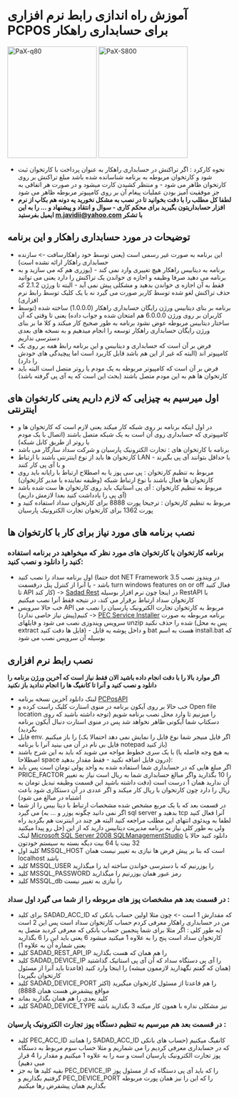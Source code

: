 # آموزش راه اندازی رابط نرم افزاری PCPOS برای حسابداری راهکار
<p>
<img src="https://user-images.githubusercontent.com/40993115/190509697-c185e51a-cf4e-4bef-b22b-1f8a552cd138.PNG" alt="PaX-q80" width="200" height="250" />
<img src="https://user-images.githubusercontent.com/40993115/190509710-d35b8629-b257-4159-aab5-7ccf32709b11.gif" alt="PaX-S800" width="200" height="250" />
</p>

- نحوه کارکرد : اگر تراکنش در حسابداری راهکار به عنوان پرداخت با کارتخوان ثبت شود و کارتخوان مربوطه به برنامه شناسانده شده باشد مبلغ تراکنش بر روی کارتخوان ظاهر می شود - و منتظر کشیدن کارت میشود و در صورت هر اتفاقی به جز موفقیت آمیز بودن عملیات پیغام آن بر روی کامپیوتر مربوطه ظاهر می شود
- **لطفا کل مطلب را با دقت بخوانید تا در نصب به مشکل نخورید یه دونه هم بکاپ از نرم افزار حسابداریتون بگیرید برای محکم کاری - سوال و انتقاد و پیشنهاد و ... را به این ایمیل بفرستید m.javidii@yahoo.com با تشکر**

## توضیحات در مورد حسابداری راهکار و این برنامه
- این برنامه به صورت غیر رسمی است (یعنی توسط خود راهکارسافت -> سازنده حسابداری راهکار ارائه نشده است)
- برنامه به دیتابیس راهکار هیچ تغییری وارد نمی کند - (یوزری هم که می سازید و به برنامه می دهید صرفا وظیفه و اجازه ی خواندن یک تراکنش را دارد یعنی می توانید فقط به آن اجازه ی خواندن بدهید و مشکلی پیش نمی آید - البته تا ورژن 2.1.2 که حذف تراکنش لغو شده توسط کاربر صورت می گیرد نه با یک کلیک توسط رابط نرم افزاری)
- برنامه بر بنای دیتابیس ورژن رایگان حسابداری راهکار (1.0.0.0) ساخته شده (توسط کاربران بر روی ورژن 6.0.0.0 هم امتحان شده و جواب داده) یعنی تا وقتی که آن ساختار دیتابیس مربوطه عوض نشود برنامه به طور صحیح کار میکند و کلا ما بر بنای ورژن رایگان حسابداری راهکار توسعه را انجام میدهیم و به نسخه های بعدی دسترسی نداریم
- فرض بر آن است که حسابداری و دیتابیس و این برنامه رابط همه بر روی یک کامپیوتر اند (البته که غیر از این هم باشد قابل کاربرد است اما پیچیدگی های خودش را دارد)
- فرض بر آن است که کامپیوتر مربوطه به یک مودم یا روتر متصل است البته باید کارتخوان ها هم به این مودم متصل باشند (بحث این است که یه آی پی گرفته باشد)

## اول میرسیم به چیزایی که لازم داریم یعنی کارتخوان های اینترنتی 
- در اول اینکه برنامه بر روی شبکه کار میکند یعنی لازم است که کارتخوان ها و کامپیوتری که حسابداری روی آن است به یک شبکه متصل باشند (اتصال با یک مودم یا روتر از طریق کابل شبکه)
- برنامه با کارتخوان های : تجارت الکترونیک پارسیان و شرکت سداد سازگار می باشد
- کارتخوان ها باید از نوع اینترنتی باشند با ارتباط LAN - یا حداقل بتوانند آی پی بگیرند و با آی پی کار کنند
- مربوط به تنظیم کارتخوان : پی سی پوز یا به اصطلاح ارتباط با رایانه باید روی کارتخوان ها فعال باشند با نوع ارتباط شبکه (وظیفه نماینده یا مدیر کارتخوان)
- مربوط به تنظیم کارتخوان : آی پی استاتیک باید روی کارتخوان ها ست شده باشد (آی پی را یادداشت کنید بعدا لازمش داریم)
- مربوط به تنظیم کارتخوان : ترجیحا پورت 8888 برای کارتخوان سداد استفاده کنید و پورت 1362 برای کارتخوان تجارت الکترونیک پارسیان

## نصب برنامه های مورد نیاز برای کار با کارتخوان ها
### برنامه کارتخوان یا کارتخوان های مورد نظر که میخواهید در برنامه استفاده کنید را دانلود و نصب کنید:
- اول برنامه سداد را نصب کنید (حتما dot NET Framework 3.5 در ویندوز نصب باشد - یا آنرا از کنترل پنل درقسمت turn windows features on or off فعال کنید تا API کار کند) -> [Sadad Rest](https://drive.google.com/file/d/1jxvKtlQ1WPAsSeMGyPDHTnTAW6Kfu9RH/view?usp=sharing) در اینجا چون نرم افزار بوسیله RestAPI با کارتخوان سداد ارتباط برقرار می کند، در نتیجه فقط آنرا نصب میکنیم
- خب حالا سرویس API مربوط به کارتخوان تجارت الکترونیک پارسیان را نصب می کنیم(پیش نیاز خاصی ندارد) -> [PEC Service Installer](https://drive.google.com/file/d/1MdbCYuq2LXHdqVzlAE6NOkQhGMLcd9fB/view?usp=sharing) برنامه مربوطه به صورت سرویس ویندوزی نصب می شود و فایلهای unzip شده را حذف نکنید (پس به محل extract فایل ها دقت کنید) - و داخل پوشه یه فایل bat هست به اسم install.bat که بوسیله آن سرویس نصب می شود

## نصب رابط نرم افزاری
**اگر موارد بالا را با دقت انجام داده باشید الان فقط نیاز است که آخرین ورژن برنامه را دانلود و نصب کنید و آنرا تا کانفیگ ها را انجام ندادید باز نکنید**
- لینک دانلود آخرین نسخه برنامه [PCPosAPI](https://github.com/jvdi/rahkar-pcpos/releases)
- خب حالا بر روی آیکون برنامه در منوی استارت کلیک راست کرده و Open file location را میزنیم تا وارد محل نصب برنامه شویم (توجه داشته باشید که روی دسکتاپ شما آیکونی ظاهر نخواهد شد پس در منوی استارت دنبال آیکون برنامه بگردید)
- فایل env. را باز میکنیم (اگر فایل منیجر شما نوع فایل را نمایش نمی دهد احتمالا یک فایل بی نام در آن می بینید آنرا با برنامه notepad باز کنید)
- با یک سری خطوط مواجه می شوید که باید به این شرح باشند (به هیچ وجه فاصله یا اصطلاحا space درون فایل اضافه نکنید - فقط مقدار بدهید):
- اگر مبلغ هایی که در حسابداری شما استفاده شده به واحد پولی تومان است پس باید PRICE_FACTOR را 10 بگذارید واگر مبالغ حسابداری شما به ریال است نیاز به تغییر آن ندارید همان 1 درست است (دقت داشته باشید این قسمت وظیفه تبدیل تومان به ریال را دارد چون کارتخوان با ریال کار میکند و اگر عددی در آن دستکاری شود باعث اشتباه در مبالغ می شود)
- در قسمت بعد که با یک مربع مشخص شده مشخصات ارتباط با دیتا بیس را از شما می گیرد (اگر نمی دانید چگونه یوزر و ... به sql server بدهید و tcp آنرا فعال کنید لطفا به ویدئوی انتهای این مطلب مراجعه کنید البته هر چند در اینترنت هم بگردید راه حل رو پیدا میکنید) ولی به طور کلی نیاز به برنامه مدیریت دیتابیس دارید که از این لینک [Microsoft SQL Server 2008 SQLManagementStudio](https://www.microsoft.com/en-us/download/details.aspx?id=30438) دانلود کنید حالا یا 32 بیت یا 64 بیت دیگه بسته به سیستم خودتون
- کلید اول MSSQL_HOST است که بنا بر پیش فرض ها نیازی به تغییر نیست همان localhost باشد
- کلید MSSQL_USER را یوزرنیم که با دسترسی خواندن ساخته اید را میگذارید
- کلید MSSQL_PASSWORD رمز عبور همان یوزرنیم را میگذارید
- کلید MSSQL_db را نیازی به تغییر نیست
### در قسمت بعد هم مشخصات پوز های مربوطه را از شما می گیرد اول **سداد** :
- برای کلید SADAD_ACC_ID که مقدارش 1 است -> چون مثلا اولین حساب بانکی که من در حسابداری راهکار معرفی کردم حساب کارتخوان سداد است پس این 2 است (به طور کلی : اگر مثلا برای شما پنجمین حساب بانکی که معرفی کردید متصل یه کارتخوان سداد است پنج را به علاوه 1 میکنید میشود 6 یعنی باید این را 6 بگذارید یعنی شماره آن به علاوه 1)
- کلید SADAD_REST_API_IP را هم همان که هست بگذارید
- کلید SADAD_DEVICE_IP را آی پی دستگاه سداد که آن آی پی استاتیک گذاشتید (همان که گفتم نگهدارید لازممون میشه) را اینجا وارد کنید (قاعدتا باید آنرا از مسئول کارتخوان بگیرید)
- کلید SADAD_DEVICE_PORT را هم قاعدتا از مسئول کارتخوان میگیرید (اکثر مواقع پیشفرض هست همان 8888)
- کلید بعدی را هم همان بگذارید بماند
- کلید SADAD_DEVICE_TYPE نیز مشکلی نداره با همون کار میکنه 3 بگذارید باشه

### در قسمت بعد هم میرسیم به تنظیم دستگاه پوز تجارت الکترونیک پارسیان :
- کلید PEC_ACC_ID را همانند SADAD_ACC_ID کانفیگ میکنیم (حساب های بانکی که در حسابداری معرفی کردیم را می شماریم و مثلا حساب سوم مربوط به دستگاه پوز تجارت الکترونیک پارسیان است و سه را به علاوه 1 میکنیم و مقدار را 4 قرار میی دهیم)
- بقیه کلید ها به جز PEC_DEVICE_IP را که باید آی پی دستگاه که از مسئول پوز گرفتیم بگذاریم و PEC_DEVICE_PORT را که این را نیز همان پورت مربوطه بگذاریم همان پیشفرض رها میکنیم 
